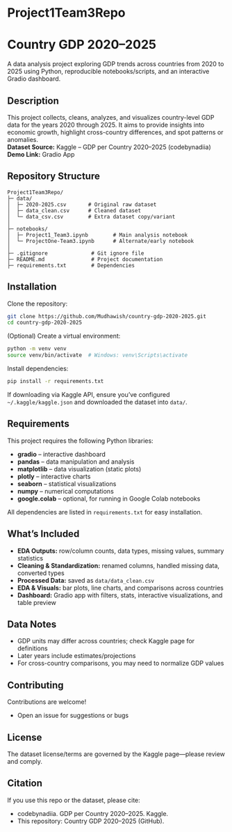 # Project1Team3Repo
# Country GDP 2020–2025

A data analysis project exploring GDP trends across countries from 2020 to 2025 using Python, reproducible notebooks/scripts, and an interactive Gradio dashboard.

## Description

This project collects, cleans, analyzes, and visualizes country-level GDP data for the years 2020 through 2025. It aims to provide insights into economic growth, highlight cross-country differences, and spot patterns or anomalies.  
**Dataset Source:** Kaggle – GDP per Country 2020–2025 (codebynadiia)  
**Demo Link:** Gradio App

## Repository Structure

```
Project1Team3Repo/
├─ data/
│  ├─ 2020-2025.csv       # Original raw dataset
│  ├─ data_clean.csv      # Cleaned dataset
│  └─ data_csv.csv        # Extra dataset copy/variant
│
├─ notebooks/
│  ├─ Project1_Team3.ipynb        # Main analysis notebook
│  └─ ProjectOne-Team3.ipynb      # Alternate/early notebook
│
├─ .gitignore              # Git ignore file
├─ README.md               # Project documentation
├─ requirements.txt        # Dependencies

```

## Installation

Clone the repository:
```bash
git clone https://github.com/Mudhawish/country-gdp-2020-2025.git
cd country-gdp-2020-2025
```

(Optional) Create a virtual environment:
```bash
python -m venv venv
source venv/bin/activate  # Windows: venv\Scripts\activate
```

Install dependencies:
```bash
pip install -r requirements.txt
```

If downloading via Kaggle API, ensure you’ve configured `~/.kaggle/kaggle.json` and downloaded the dataset into `data/`.

## Requirements

This project requires the following Python libraries:
- **gradio** – interactive dashboard
- **pandas** – data manipulation and analysis
- **matplotlib** – data visualization (static plots)
- **plotly** – interactive charts
- **seaborn** – statistical visualizations
- **numpy** – numerical computations
- **google.colab** – optional, for running in Google Colab notebooks

All dependencies are listed in `requirements.txt` for easy installation.

## What’s Included

- **EDA Outputs:** row/column counts, data types, missing values, summary statistics
- **Cleaning & Standardization:** renamed columns, handled missing data, converted types
- **Processed Data:** saved as `data/data_clean.csv`
- **EDA & Visuals:** bar plots, line charts, and comparisons across countries
- **Dashboard:** Gradio app with filters, stats, interactive visualizations, and table preview

## Data Notes

- GDP units may differ across countries; check Kaggle page for definitions
- Later years include estimates/projections
- For cross-country comparisons, you may need to normalize GDP values

## Contributing

Contributions are welcome!
- Open an issue for suggestions or bugs

## License

The dataset license/terms are governed by the Kaggle page—please review and comply.

## Citation

If you use this repo or the dataset, please cite:

- codebynadiia. GDP per Country 2020–2025. Kaggle.
- This repository: Country GDP 2020–2025 (GitHub).
